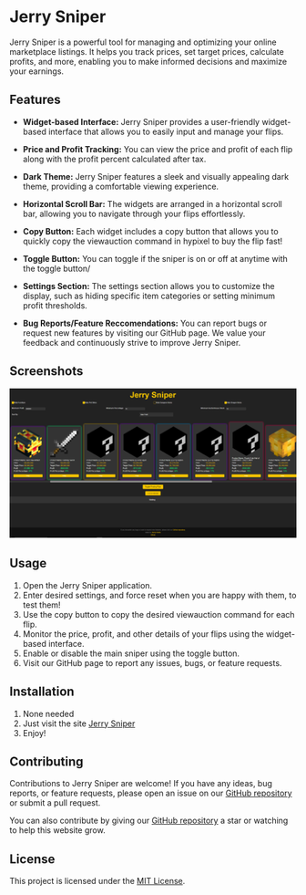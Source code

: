 # Jerry Sniper

Jerry Sniper is a powerful tool for managing and optimizing your online marketplace listings. It helps you track prices, set target prices, calculate profits, and more, enabling you to make informed decisions and maximize your earnings.

## Features

- **Widget-based Interface:** Jerry Sniper provides a user-friendly widget-based interface that allows you to easily input and manage your flips.

- **Price and Profit Tracking:** You can view the price and profit of each flip along with the profit percent calculated after tax.

- **Dark Theme:** Jerry Sniper features a sleek and visually appealing dark theme, providing a comfortable viewing experience.

- **Horizontal Scroll Bar:** The widgets are arranged in a horizontal scroll bar, allowing you to navigate through your flips effortlessly.

- **Copy Button:** Each widget includes a copy button that allows you to quickly copy the viewauction command in hypixel to buy the flip fast!

- **Toggle Button:** You can toggle if the sniper is on or off at anytime with the toggle button/

- **Settings Section:** The settings section allows you to customize the display, such as hiding specific item categories or setting minimum profit thresholds.

- **Bug Reports/Feature Reccomendations:** You can report bugs or request new features by visiting our GitHub page. We value your feedback and continuously strive to improve Jerry Sniper.

## Screenshots

![Jerry Sniper UI](images/ss.png)

## Usage

1. Open the Jerry Sniper application.
2. Enter desired settings, and force reset when you are happy with them, to test them!
3. Use the copy button to copy the desired viewauction command for each flip.
4. Monitor the price, profit, and other details of your flips using the widget-based interface.
5. Enable or disable the main sniper using the toggle button.
6. Visit our GitHub page to report any issues, bugs, or feature requests.

## Installation

1. None needed
2. Just visit the site [Jerry Sniper](https://henry-santa.github.io/Jerry-Sniper/)
3. Enjoy!

## Contributing

Contributions to Jerry Sniper are welcome! If you have any ideas, bug reports, or feature requests, please open an issue on our [GitHub repository](https://github.com/henry-santa/Jerry-Sniper) or submit a pull request.

You can also contribute by giving our [GitHub repository](https://github.com/henry-santa/Jerry-Sniper) a star or watching to help this website grow.
## License

This project is licensed under the [MIT License](LICENSE).


